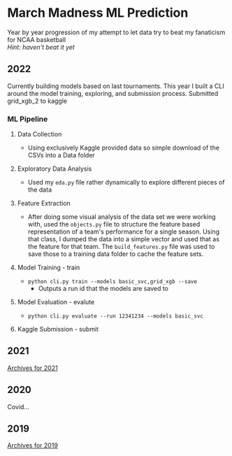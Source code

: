 # March Madness ML Prediction
Year by year progression of my attempt to let data try to beat my fanaticism for NCAA basketball <br />
<i>Hint: haven't beat it yet</i>

## 2022
Currently building models based on last tournaments. This year I built a CLI around the model training, exploring, and submission process.
Submitted grid_xgb_2 to kaggle

### ML Pipeline
1) Data Collection
    - Using exclusively Kaggle provided data so simple download of the CSVs into a Data folder

2) Exploratory Data Analysis
    - Used my `eda.py` file rather dynamically to explore different pieces of the data

3) Feature Extraction
    - After doing some visual analysis of the data set we were working with, used the `objects.py` file to structure the feature based representation of a team's performance for a single season. Using that class, I dumped the data into a simple vector and used that as the feature for that team. The `build_features.py` file was used to save those to a training data folder to cache the feature sets.

4) Model Training - train
    - `python cli.py train --models basic_svc,grid_xgb --save`
        - Outputs a run id that the models are saved to

5) Model Evaluation - evalute
    - `python cli.py evaluate --run 12341234 --models basic_svc`

6) Kaggle Submission - submit

## 2021
[Archives for 2021](Archives/2021/README.md)

## 2020 
Covid...

## 2019
[Archives for 2019](Archives/2019/README.md)
